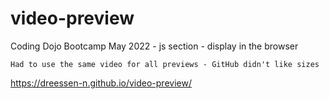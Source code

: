 # video-preview

Coding Dojo Bootcamp May 2022 - js section - display in the browser

```Had to use the same video for all previews - GitHub didn't like sizes```

 https://dreessen-n.github.io/video-preview/
